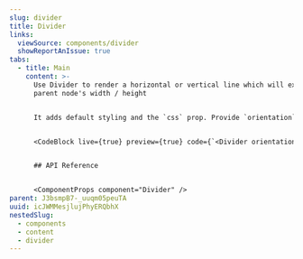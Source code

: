 ```yaml
---
slug: divider
title: Divider
links:
  viewSource: components/divider
  showReportAnIssue: true
tabs:
  - title: Main
    content: >-
      Use Divider to render a horizontal or vertical line which will extend to
      parent node's width / height


      It adds default styling and the `css` prop. Provide `orientation` as `horizontal` or `vertical` to achieve desirable output


      <CodeBlock live={true} preview={true} code={`<Divider orientation="vertical"/>`} language={"tsx"} />


      ## API Reference


      <ComponentProps component="Divider" />
parent: J3bsmpB7-_uuqm05peuTA
uuid: icJWMMesjlujPhyERQbhX
nestedSlug:
  - components
  - content
  - divider
---
```

